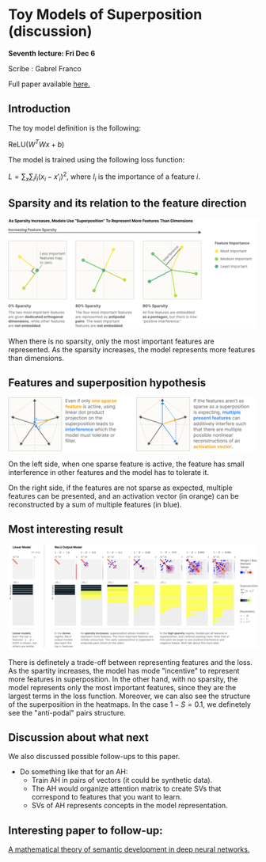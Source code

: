 # Toy Models of Superposition (discussion)

**Seventh lecture: Fri Dec 6**

Scribe : Gabrel Franco

Full paper available [here.](https://transformer-circuits.pub/2022/toy_model/index.html)

## Introduction

The toy model definition is the following:

$\text{ReLU}(W^T Wx + b)$

The model is trained using the following loss function:

$L = \sum_{x} \sum_{i} I_i (x_i - x'_i)^2$, where $I_i$ is the importance of a feature $i$.

## Sparsity and its relation to the feature direction

![](figures/L07_sparsity_superposition.png)

When there is no sparsity, only the most important features are represented. As the sparsity increases, the model represents more features than dimensions.


## Features and superposition hypothesis

![](figures/L07_superposition_hypothesis.png)

On the left side, when one sparse feature is active, the feature has small interference in other features and the model has to tolerate it. 

On the right side, if the features are not sparse as expected, multiple features can be presented, and an activation vector (in orange) can be reconstructed by a sum of multiple features (in blue).

## Most interesting result

![](figures/L07_sparsity_results.png)

There is definetely a trade-off between representing features and the loss. As the spartity increases, the model has mode "incentive" to represent more features in superposition. In the other hand, with no sparsity, the model represents only the most important features, since they are the largest terms in the loss function. Moreover, we can also see the structure of the superposition in the heatmaps. In the case $1 - S = 0.1$, we definetely see the "anti-podal" pairs structure.

## Discussion about what next

We also discussed possible follow-ups to this paper.

- Do something like that for an AH:
    * Train AH in pairs of vectors (it could be synthetic data).
    * The AH would organize attention matrix to create SVs that correspond to features that you want to learn.
    * SVs of AH represents concepts in the model representation.

## Interesting paper to follow-up:

[A mathematical theory of semantic development in deep neural networks.](https://www.pnas.org/doi/10.1073/pnas.1820226116)
















